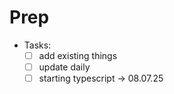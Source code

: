 # Prep

- Tasks:
  - [ ] add existing things
  - [ ] update daily
  - [ ] starting typescript -> 08.07.25
